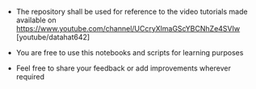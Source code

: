 * The repository shall be used for reference to the video tutorials made available on 
https://www.youtube.com/channel/UCcryXlmaGScYBCNhZe4SVIw [youtube/datahat642]

* You are free to use this notebooks and scripts for learning purposes

* Feel free to share your feedback or add improvements wherever required